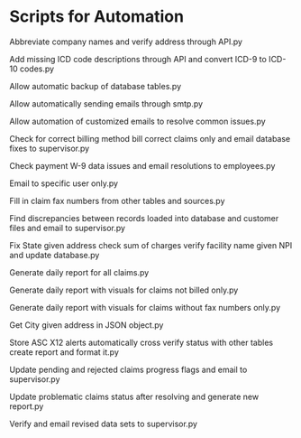 # Scripts for Automation
Abbreviate company names and verify address through API.py

Add missing ICD code descriptions through API and convert ICD-9 to ICD-10 codes.py

Allow automatic backup of database tables.py

Allow automatically sending emails through smtp.py

Allow automation of customized emails to resolve common issues.py

Check for correct billing method bill correct claims only and email database fixes to supervisor.py

Check payment W-9 data issues and email resolutions to employees.py

Email to specific user only.py

Fill in claim fax numbers from other tables and sources.py

Find discrepancies between records loaded into database and customer files and email to supervisor.py

Fix State given address check sum of charges verify facility name given NPI and update database.py

Generate daily report for all claims.py

Generate daily report with visuals for claims not billed only.py

Generate daily report with visuals for claims without fax numbers only.py

Get City given address in JSON object.py

Store ASC X12 alerts automatically cross verify status with other tables create report and format it.py

Update pending and rejected claims progress flags and email to supervisor.py

Update problematic claims status after resolving and generate new report.py

Verify and email revised data sets to supervisor.py

